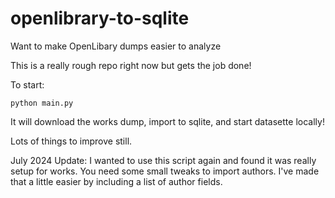# openlibrary-to-sqlite
Want to make OpenLibary dumps easier to analyze

This is a really rough repo right now but gets the job done!

To start:

`python main.py`

It will download the works dump, import to sqlite, and start datasette locally!

Lots of things to improve still.

July 2024 Update: I wanted to use this script again and found it was really setup for works. You need some 
small tweaks to import authors. I've made that a little easier by including a list of author fields.
